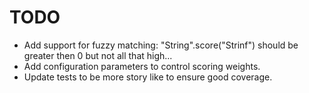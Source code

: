 # TODO

* Add support for fuzzy matching: "String".score("Strinf") should be greater then 0 but not all that high...
* Add configuration parameters to control scoring weights.
* Update tests to be more story like to ensure good coverage.
